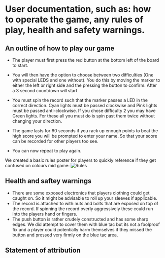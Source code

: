 # User documentation, such as: how to operate the game, any rules of play, health and safety warnings.

## An outline of how to play our game 

- The player must first press the red button at the bottom left of the board to start.

- You will then have the option to choose between two difficulties (One with special LEDS and one without). You do this by moving the marker to either the left or right side and the pressing the button to confirm. After a 3 second countdown will start

- You must spin the record such that the marker passes a LED in the correct direction. Cyan lights must be passed clockwise and Pink lights must be passed anti-clockwise. If you chose difficulty 2 you may have Green lights. For these all you must do is spin past them twice without changing your direction.

- The game lasts for 60 seconds if you rack up enough points to beat the high score you will be prompted to enter your name. So that your score can be recorded for other players too see.

- You can now repeat to play again.

We created a basic rules poster for players to quickly reference if they get confused on colours mid game:
![Rules](RulesPoster.png)

## Health and saftey warnings
- There are some exposed electronics that players clothing could get caught on. So it might be advisable to roll up your sleeves if applicable.
- The record is attached to with nuts and bolts that are exposed on top of the record. If spinning the record overly aggressively these could run into the players hand or fingers.
- The push button is rather crudely constructed and has some sharp edges. We did  attempt to cover them with blue tac but its not a foolproof fix and a player could potentially harm themselves if they missed the button and pressed very firmly on the blue tac area.



## Statement of attribution
